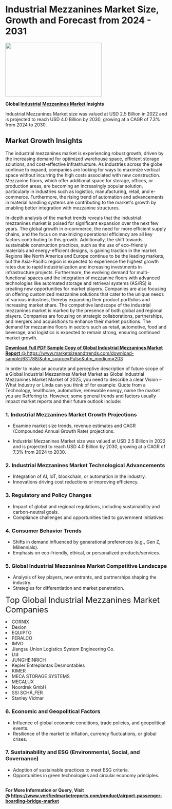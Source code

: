 <H1>Industrial Mezzanines Market Size, Growth and Forecast from 2024 - 2031</H1><img class="aligncenter size-medium wp-image-584254" src="https://thirdeyenews.in/wp-content/uploads/2024/09/Global-Market-Research-300x168.jpeg" alt="" width="300" height="168" /><p><strong>Global&nbsp;<a href="https://www.marketsizeandtrends.com/download-sample/631788/&amp;utm_source=Pulse&amp;utm_medium=203">Industrial Mezzanines Market</a> Insights</strong></p><p>Industrial Mezzanines Market size was valued at USD 2.5 Billion in 2022 and is projected to reach USD 4.0 Billion by 2030, growing at a CAGR of 7.3% from 2024 to 2030.</p><p><h2>Market Growth Insights</h2> <p>The industrial mezzanines market is experiencing robust growth, driven by the increasing demand for optimized warehouse space, efficient storage solutions, and cost-effective infrastructure. As industries across the globe continue to expand, companies are looking for ways to maximize vertical space without incurring the high costs associated with new construction. Mezzanine floors, which offer additional space for storage, offices, or production areas, are becoming an increasingly popular solution, particularly in industries such as logistics, manufacturing, retail, and e-commerce. Furthermore, the rising trend of automation and advancements in material handling systems are contributing to the market's growth by enabling better integration with mezzanine structures.</p> <p><a href="#"></a></p> <p>In-depth analysis of the market trends reveals that the industrial mezzanines market is poised for significant expansion over the next few years. The global growth in e-commerce, the need for more efficient supply chains, and the focus on maximizing operational efficiency are all key factors contributing to this growth. Additionally, the shift towards sustainable construction practices, such as the use of eco-friendly materials and energy-efficient designs, is gaining traction in the market. Regions like North America and Europe continue to be the leading markets, but the Asia-Pacific region is expected to experience the highest growth rates due to rapid industrialization and increasing investments in infrastructure projects. Furthermore, the evolving demand for multi-functional spaces and the integration of mezzanine floors with advanced technologies like automated storage and retrieval systems (AS/RS) is creating new opportunities for market players. Companies are also focusing on offering customized mezzanine solutions that cater to the unique needs of various industries, thereby expanding their product portfolios and increasing market share. The competitive landscape of the industrial mezzanines market is marked by the presence of both global and regional players. Companies are focusing on strategic collaborations, partnerships, and mergers and acquisitions to enhance their market positions. The demand for mezzanine floors in sectors such as retail, automotive, food and beverage, and logistics is expected to remain strong, ensuring continued market growth.</p> <p><a href="#"></p><p><span class=""><strong>Download Full PDF Sample Copy of Global Industrial Mezzanines Market Report</strong> @ <a href="https://www.marketsizeandtrends.com/download-sample/631788/&amp;utm_source=Pulse&amp;utm_medium=203" target="_blank">https://www.marketsizeandtrends.com/download-sample/631788/&amp;utm_source=Pulse&amp;utm_medium=203</a></span></p><p>In order to make an accurate and perceptive description of future scope of a Global&nbsp;Industrial Mezzanines Market Market as Global&nbsp;Industrial Mezzanines Market Market of 2025, you need to describe a clear Vision &ndash; What Industry or Linda can you think of for example: Quote from a Technology, healthcare, automotive, renewable energy, name the market you are Reffering to. However, some general trends and factors usually impact market reports and their future outlook include:</p><h3>1.&nbsp;<strong>Industrial Mezzanines Market Growth Projections</strong></h3><ul><li>Examine market size trends, revenue estimates and CAGR (Compounded Annual Growth Rate) projections.</li><li><p>Industrial Mezzanines Market size was valued at USD 2.5 Billion in 2022 and is projected to reach USD 4.0 Billion by 2030, growing at a CAGR of 7.3% from 2024 to 2030.</p></li></ul><h3>2.&nbsp;<strong>Industrial Mezzanines Market Technological Advancements</strong></h3><ul><li>Integration of AI, IoT, blockchain, or automation in the industry.</li><li>Innovations driving cost reductions or improving efficiency.</li></ul><h3>3.&nbsp;<strong>Regulatory and Policy Changes</strong></h3><ul><li>Impact of global and regional regulations, including sustainability and carbon-neutral goals.</li><li>Compliance challenges and opportunities tied to government initiatives.</li></ul><h3>4.&nbsp;<strong>Consumer Behavior Trends</strong></h3><ul><li>Shifts in demand influenced by generational preferences (e.g., Gen Z, Millennials).</li><li>Emphasis on eco-friendly, ethical, or personalized products/services.</li></ul><h3>5.&nbsp;<strong>Global Industrial Mezzanines Market Competitive Landscape</strong></h3><ul><li>Analysis of key players, new entrants, and partnerships shaping the industry.</li><li>Strategies for differentiation and market penetration.</li></ul><p data-pm-slice="1 1 []"><span style="color: inherit; font-family: inherit; font-size: 25px;">Top Global Industrial Mezzanines Market Companies</span></p><div class="" data-test-id=""><p><li>CORNIX</li><li> Dexion</li><li> EQUIPTO</li><li> FERALCO</li><li> IMVO</li><li> Jiangsu Union Logistics System Engineering Co.</li><li>Ltd</li><li> JUNGHEINRICH</li><li> Kepler Entreplantas Desmontables</li><li> KIMER</li><li> MECA STORAGE SYSTEMS</li><li> MECALUX</li><li> Noordrek GmbH</li><li> SSI SCHÃ„FER</li><li> Stanley Vidmar</li></p></div><h3>6.&nbsp;<strong>Economic and Geopolitical Factors</strong></h3><ul><li>Influence of global economic conditions, trade policies, and geopolitical events.</li><li>Resilience of the market to inflation, currency fluctuations, or global crises.</li></ul><h3>7.&nbsp;<strong>Sustainability and ESG (Environmental, Social, and Governance)</strong></h3><ul><li>Adoption of sustainable practices to meet ESG criteria.</li><li>Opportunities in green technologies and circular economy principles.</li></ul><h2><strong style="font-size: 14px;">For More Information or Query, Visit @&nbsp;</strong><a style="background-color: #ffffff; font-size: 14px;" href="https://www.marketsizeandtrends.com/report/industrial-mezzanines-market/" target="_blank">https://www.verifiedmarketreports.com/product/airport-passenger-boarding-bridge-market</a></h2>
